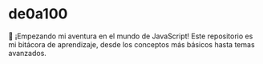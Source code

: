 # de0a100
🚀 ¡Empezando mi aventura en el mundo de JavaScript! Este repositorio es mi bitácora de aprendizaje, desde los conceptos más básicos hasta temas avanzados.
